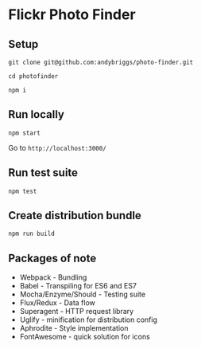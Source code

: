 # Flickr Photo Finder

## Setup

`git clone git@github.com:andybriggs/photo-finder.git`

`cd photofinder`

`npm i`

## Run locally

`npm start`

Go to  `http://localhost:3000/`

## Run test suite

`npm test`

## Create distribution bundle

`npm run build`

## Packages of note

* Webpack - Bundling
* Babel - Transpiling for ES6 and ES7
* Mocha/Enzyme/Should - Testing suite
* Flux/Redux - Data flow
* Superagent - HTTP request library
* Uglify - minification for distribution config
* Aphrodite - Style implementation
* FontAwesome - quick solution for icons
